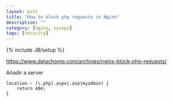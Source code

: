 ```yaml
---
layout: post
title: "How to block php requests in Nginx"
description: ""
category: [nginx, sysops]
tags: [security]
---
```

{% include JB/setup %}

<https://www.datachomp.com/archives/nginx-block-php-requests/>

Añadir a server

    location ~ (\.php|.aspx|.asp|myadmin) {
        return 404;
    }
